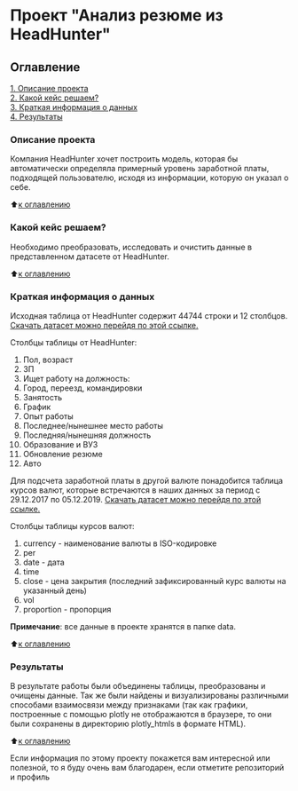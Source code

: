 # Проект "Анализ резюме из HeadHunter"

## Оглавление  
[1. Описание проекта](README.md#Описание-проекта)  
[2. Какой кейс решаем?](README.md#Какой-кейс-решаем?)  
[3. Краткая информация о данных](README.md#Краткая-информация-о-данных)  
[4. Результаты](README.md#Результаты)


### Описание проекта    
Компания HeadHunter хочет построить модель, которая бы автоматически определяла примерный уровень заработной платы, подходящей пользователю, исходя из информации, которую он указал о себе. 

:arrow_up:[к оглавлению](README.md#Оглавление)


### Какой кейс решаем?    
Необходимо преобразовать, исследовать и очистить данные в представленном датасете от HeadHunter.


:arrow_up:[к оглавлению](README.md#Оглавление)


### Краткая информация о данных
Исходная таблица от HeadHunter содержит 44744 строки и 12 столбцов. [Скачать датасет можно перейдя по этой ссылке.](https://drive.google.com/file/d/1xsKpb86WVJJG2-B4kmneZvfxTI2OUyLe/view?usp=sharing)

Столбцы таблицы от HeadHunter:
1. Пол, возраст
2. ЗП
3. Ищет работу на должность:
4. Город, переезд, командировки
5. Занятость
6. График
7. Опыт работы
8. Последнее/нынешнее место работы
9. Последняя/нынешняя должность
10. Образование и ВУЗ
11. Обновление резюме
12. Авто

Для подсчета заработной платы в другой валюте понадобится таблица курсов валют, которые встречаются в наших данных за 
период с 29.12.2017 по 05.12.2019. [Скачать датасет можно перейдя по этой ссылке.](https://drive.google.com/file/d/12h2W1-WaB492YZXSx4WKyqu2xRh1U2_J/view?usp=share_link)

Столбцы таблицы курсов валют:
1. currency - наименование валюты в ISO-кодировке
2. per
3. date - дата
4. time
5. close - цена закрытия (последний зафиксированный курс валюты на указанный день)
6. vol
7. proportion - пропорция
  
**Примечание**: все данные в проекте хранятся в папке data.

:arrow_up:[к оглавлению](README.md#Оглавление)

### Результаты  
В результате работы были объединены таблицы, преобразованы и очищены данные. Так же были найдены и визуализированы различными способами 
взаимосвязи между признаками (так как графики, построенные с помощью plotly не отображаются в браузере, то они были сохранены в директорию plotly_htmls в формате HTML).

:arrow_up:[к оглавлению](README.md#Оглавление)


Если информация по этому проекту покажется вам интересной или полезной, то я буду очень вам благодарен, если отметите репозиторий и профиль